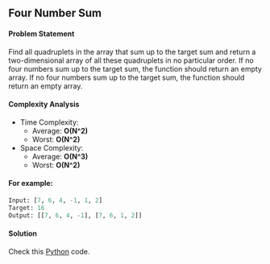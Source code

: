 ## Four Number Sum

#### Problem Statement


Find all quadruplets in the array that sum up to the target sum and return a two-dimensional array of all these quadruplets in no particular order. If no four numbers sum up to the target sum, the function should return an empty array. If no four numbers sum up to the target sum, the function should return an empty array.


#### Complexity Analysis

- Time Complexity: 
  - Average: **O(N^2)** 
  - Worst: **O(N^2)**
- Space Complexity:
  -  Average: **O(N^3)** 
  -  Worst: **O(N^2)**



#### For example:

```python
Input: [7, 6, 4, -1, 1, 2]
Target: 16
Output: [[7, 6, 4, -1], [7, 6, 1, 2]]
```


#### Solution

Check this [Python](../hard/four_number_sum.py) code.

